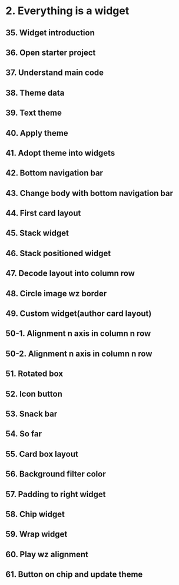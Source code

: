 # 2. Everything is a widget

## 35. Widget introduction
## 36. Open starter project
## 37. Understand main code
## 38. Theme data
## 39. Text theme
## 40. Apply theme
## 41. Adopt theme into widgets
## 42. Bottom navigation bar
## 43. Change body with bottom navigation bar
## 44. First card layout
## 45. Stack widget
## 46. Stack positioned widget
## 47. Decode layout into column row
## 48. Circle image wz border
## 49. Custom widget(author card layout)
## 50-1. Alignment n axis in column n row
## 50-2. Alignment n axis in column n row
## 51. Rotated box
## 52. Icon button
## 53. Snack bar
## 54. So far
## 55. Card box layout
## 56. Background filter color
## 57. Padding to right widget
## 58. Chip widget
## 59. Wrap widget
## 60. Play wz alignment
## 61. Button on chip and update theme